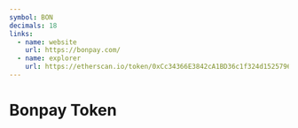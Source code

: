 ```yaml
---
symbol: BON
decimals: 18
links:
  - name: website
    url: https://bonpay.com/
  - name: explorer
    url: https://etherscan.io/token/0xCc34366E3842cA1BD36c1f324d15257960fCC801
---
```


# Bonpay Token
